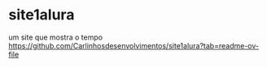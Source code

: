 # site1alura
um site que mostra o tempo
https://github.com/Carlinhosdesenvolvimentos/site1alura?tab=readme-ov-file
